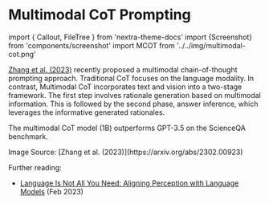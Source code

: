 # Multimodal CoT Prompting

import { Callout, FileTree } from 'nextra-theme-docs'
import {Screenshot} from 'components/screenshot'
import MCOT from '../../img/multimodal-cot.png'

[Zhang et al. (2023)](https://arxiv.org/abs/2302.00923) recently proposed a multimodal chain-of-thought prompting approach. Traditional CoT focuses on the language modality. In contrast, Multimodal CoT incorporates text and vision into a two-stage framework. The first step involves rationale generation based on multimodal information. This is followed by the second phase, answer inference, which leverages the informative generated rationales.

The multimodal CoT model (1B) outperforms GPT-3.5 on the ScienceQA benchmark.

<Screenshot src={MCOT} alt="MCOT" />
Image Source: [Zhang et al. (2023)](https://arxiv.org/abs/2302.00923)

Further reading:

- [Language Is Not All You Need: Aligning Perception with Language Models](https://arxiv.org/abs/2302.14045) (Feb 2023)
